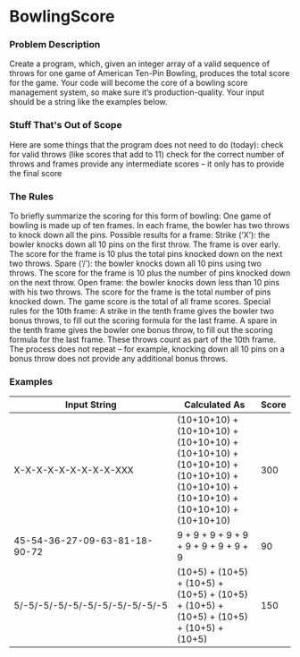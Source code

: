 # BowlingScore

### Problem Description
Create a program, which, given an integer array of a valid sequence of throws for one game of American Ten-Pin Bowling, produces the total score for the game.  Your code will become the core of a bowling score management system, so make sure it’s production-quality.
Your input should be a string like the examples below.


### Stuff That's Out of Scope
Here are some things that the program does not need to do (today):
check for valid throws (like scores that add to 11)
check for the correct number of throws and frames
provide any intermediate scores – it only has to provide the final score


### The Rules
To briefly summarize the scoring for this form of bowling:
One game of bowling is made up of ten frames.
In each frame, the bowler has two throws to knock down all the pins.
Possible results for a frame:
Strike (‘X’): the bowler knocks down all 10 pins on the first throw.
The frame is over early. The score for the frame is 10 plus the total pins knocked down on the next two throws.
Spare (‘/’): the bowler knocks down all 10 pins using two throws.
The score for the frame is 10 plus the number of pins knocked down on the next throw.
Open frame: the bowler knocks down less than 10 pins with his two throws. The score for the frame is the total number of pins knocked down.
The game score is the total of all frame scores. 
Special rules for the 10th frame:
A strike in the tenth frame gives the bowler two bonus throws, to fill out the scoring formula for the last frame.
A spare in the tenth frame gives the bowler one bonus throw, to fill out the scoring formula for the last frame.
These throws count as part of the 10th frame.
The process does not repeat – for example, knocking down all 10 pins on a bonus throw does not provide any additional bonus throws.


### Examples

Input String | Calculated As | Score
------------ | -------------- | -----
X-X-X-X-X-X-X-X-X-XXX | (10+10+10) + (10+10+10) + (10+10+10) + (10+10+10) + (10+10+10) + (10+10+10) + (10+10+10) + (10+10+10) + (10+10+10) + (10+10+10) | 300
45-54-36-27-09-63-81-18-90-72 | 9 + 9 + 9 + 9 + 9 + 9 + 9 + 9 + 9 + 9 | 90
5/-5/-5/-5/-5/-5/-5/-5/-5/-5/-5 | (10+5) + (10+5) + (10+5) + (10+5) + (10+5) + (10+5) + (10+5) + (10+5) + (10+5) + (10+5) | 150
